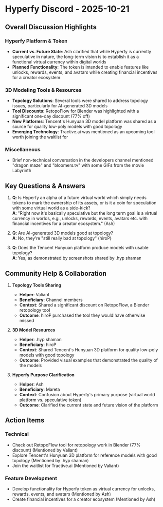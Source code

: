 # Hyperfy Discord - 2025-10-21

## Overall Discussion Highlights

### Hyperfy Platform & Token
- **Current vs. Future State**: Ash clarified that while Hyperfy is currently speculative in nature, the long-term vision is to establish it as a functional virtual currency within digital worlds
- **Planned Functionality**: The token is intended to enable features like unlocks, rewards, events, and avatars while creating financial incentives for a creator ecosystem

### 3D Modeling Tools & Resources
- **Topology Solutions**: Several tools were shared to address topology issues, particularly for AI-generated 3D models
- **Tool Discounts**: RetopoFlow for Blender was highlighted with a significant one-day discount (77% off)
- **New Platforms**: Tencent's Hunyuan 3D model platform was shared as a source for quality low-poly models with good topology
- **Emerging Technology**: Tractive.ai was mentioned as an upcoming tool worth joining the waitlist for

### Miscellaneous
- Brief non-technical conversation in the developers channel mentioned "dragon maze" and "bloomers.tv" with some GIFs from the movie Labyrinth

## Key Questions & Answers

1. **Q**: Is Hyperfy an alpha of a future virtual world which simply needs tokens to mark the ownership of its assets, or is it a coin for speculation with some virtual world as a side-kick?  
   **A**: "Right now it's basically speculative but the long term goal is a virtual currency in worlds, e.g., unlocks, rewards, events, avatars etc. with financial incentives for a creator ecosystem." (Ash)

2. **Q**: Are AI-generated 3D models good at topology?  
   **A**: No, they're "still really bad at topology" (hiroP)

3. **Q**: Does the Tencent Hunyuan platform produce models with usable topology?  
   **A**: Yes, as demonstrated by screenshots shared by .hyp shaman

## Community Help & Collaboration

1. **Topology Tools Sharing**
   - **Helper**: Valiant
   - **Beneficiary**: Channel members
   - **Context**: Shared a significant discount on RetopoFlow, a Blender retopology tool
   - **Outcome**: hiroP purchased the tool they would have otherwise missed

2. **3D Model Resources**
   - **Helper**: .hyp shaman
   - **Beneficiary**: hiroP
   - **Context**: Shared Tencent's Hunyuan 3D platform for quality low-poly models with good topology
   - **Outcome**: Provided visual examples that demonstrated the quality of the models

3. **Hyperfy Purpose Clarification**
   - **Helper**: Ash
   - **Beneficiary**: Mareta
   - **Context**: Confusion about Hyperfy's primary purpose (virtual world platform vs. speculative token)
   - **Outcome**: Clarified the current state and future vision of the platform

## Action Items

### Technical
- Check out RetopoFlow tool for retopology work in Blender (77% discount) (Mentioned by Valiant)
- Explore Tencent's Hunyuan 3D platform for reference models with good topology (Mentioned by .hyp shaman)
- Join the waitlist for Tractive.ai (Mentioned by Valiant)

### Feature Development
- Develop functionality for Hyperfy token as virtual currency for unlocks, rewards, events, and avatars (Mentioned by Ash)
- Create financial incentives for a creator ecosystem (Mentioned by Ash)
